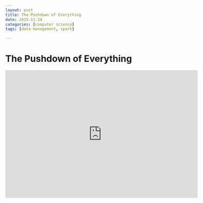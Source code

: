 ```yaml
---
layout: post
title: The Pushdown of Everything
date: 2015-11-24
categories: [computer science]
tags: [data management, spark]

---
```


# The Pushdown of Everything

<iframe width="600" height="400" src="https://www.youtube.com/embed/QNaf2Z8l8IY" frameborder="0" allowfullscreen></iframe>

